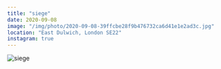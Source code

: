 ```yaml
---
title: "siege"
date: 2020-09-08
image: "/img/photo/2020-09-08-39ffcbe28f9b476732ca6d41e1e2ad3c.jpg"
location: "East Dulwich, London SE22"
instagram: true
---
```


![siege](/img/photo/2020-09-08-39ffcbe28f9b476732ca6d41e1e2ad3c.jpg)
